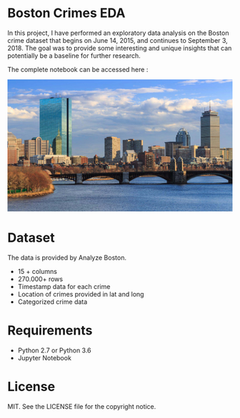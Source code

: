 # Boston Crimes EDA


In this project, I have performed an exploratory data analysis on the Boston crime dataset that begins on June 14, 2015, and continues to September 3, 2018. The goal was to provide some interesting and unique insights that can potentially be a baseline for further research.

The complete notebook can be accessed here : 

![boston](images/Boston-Skyline.jpg)

# Dataset

The data is provided by Analyze Boston.

  - 15 + columns
  - 270.000+ rows
  - Timestamp data for each crime
  - Location of crimes provided in lat and long
  - Categorized crime data

# Requirements
- Python 2.7 or Python 3.6
- Jupyter Notebook

# License
MIT. See the LICENSE file for the copyright notice.
